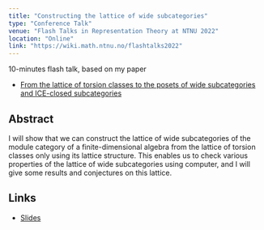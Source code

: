 ```yaml
---
title: "Constructing the lattice of wide subcategories"
type: "Conference Talk"
venue: "Flash Talks in Representation Theory at NTNU 2022"
location: "Online"
link: "https://wiki.math.ntnu.no/flashtalks2022"
---
```


10-minutes flash talk, based on my paper
- [From the lattice of torsion classes to the posets of wide subcategories and ICE-closed subcategories](/papers/from-tors/)

## Abstract
I will show that we can construct the lattice of wide subcategories of the module category of a finite-dimensional algebra from the lattice of torsion classes only using its lattice structure. This enables us to check various properties of the lattice of wide subcategories using computer, and I will give some results and conjectures on this lattice.

## Links

- [Slides](/files/flash-talk-enomoto.pdf)
